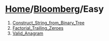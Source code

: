 # [Home](./../..)/[Bloomberg](./..)/Easy
1. [Construct_String_from_Binary_Tree](./Construct_String_from_Binary_Tree.md)
2. [Factorial_Trailing_Zeroes](./Factorial_Trailing_Zeroes.md)
3. [Valid_Anagram](./Valid_Anagram.md)
